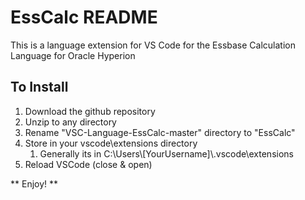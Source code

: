 # EssCalc README

This is a language extension for VS Code for the Essbase Calculation Language for Oracle Hyperion

## To Install
1. Download the github repository
2. Unzip to any directory
3. Rename "VSC-Language-EssCalc-master" directory to "EssCalc"
4. Store in your vscode\extensions directory
   1. Generally its in C:\\Users\\[YourUsername]\\.vscode\\extensions
5. Reload VSCode (close & open)

** Enjoy! ** 